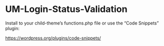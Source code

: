 # UM-Login-Status-Validation

Install to your child-theme’s functions.php file or
use the “Code Snippets” plugin:

https://wordpress.org/plugins/code-snippets/
